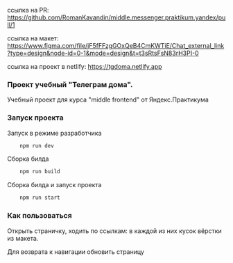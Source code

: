 ссылка на PR: https://github.com/RomanKavandin/middle.messenger.praktikum.yandex/pull/1

ссылка на макет: https://www.figma.com/file/jF5fFFzgGOxQeB4CmKWTiE/Chat_external_link?type=design&node-id=0-1&mode=design&t=t3sRtsFsN83rH3PI-0

ссылка на проект в netlify: https://tgdoma.netlify.app

### Проект учебный "Телеграм дома".

Учебный проект для курса "middle frontend" от Яндекс.Практикума

### Запуск проекта

Запуск в режиме разработчика

```sh
    npm run dev
```

Сборка билда

```sh
    npm run build
```

Сборка билда и запуск проекта

```sh
    npm run start
```

### Как пользоваться

Открыть страничку, ходить по ссылкам: в каждой из них кусок вёрстки из макета.

Для возврата к навигации обновить страницу
